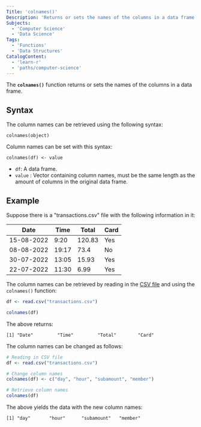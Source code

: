 ```yaml
---
Title: 'colnames()'
Description: 'Returns or sets the names of the columns in a data frame .'
Subjects:
  - 'Computer Science'
  - 'Data Science'
Tags:
  - 'Functions'
  - 'Data Structures'
CatalogContent:
  - 'learn-r'
  - 'paths/computer-science'
---
```


The **`colnames()`** function returns or sets the names of the columns in a data frame.

## Syntax

The column names can be retrieved using the following syntax:

```pseudo
colnames(object)
```

Column names can be set with this syntax:

```pseudo
colnames(df) <- value
```

- `df`: A data frame.
- `value` : Vector containing column names, must be the same length as the amount of columns in the original data frame.

## Example

Suppose there is a "transactions.csv" file with the following information in it:

| Date       | Time  | Total  | Card |
| ---------- | ----- | ------ | ---- |
| 15-08-2022 | 9:20  | 120.83 | Yes  |
| 08-08-2022 | 19:17 | 73.4   | No   |
| 30-07-2022 | 13:05 | 15.93  | Yes  |
| 22-07-2022 | 11:30 | 6.99   | Yes  |

The column names can be retrieved by reading in the [CSV file](https://www.codecademy.com/resources/docs/r/data-types) and using the `colnames()` function:

```r
df <- read.csv("transactions.csv")

colnames(df)
```

The above returns:

```shell
[1] "Date"         "Time"         "Total"        "Card"
```

The column names can be changed as follows:

```r
# Reading in CSV file
df <- read.csv("transactions.csv")

# Change column names
colnames(df) <- c("day", "hour", "subamount", "member")

# Retrieve column names
colnames(df)
```

The above yields the data with the new column names:

```shell
[1] "day"       "hour"      "subamount"   "member"
```
